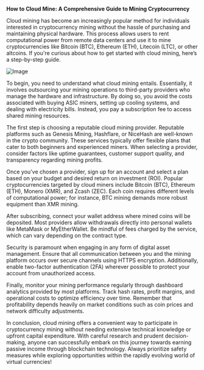 **How to Cloud Mine: A Comprehensive Guide to Mining Cryptocurrency**

Cloud mining has become an increasingly popular method for individuals interested in cryptocurrency mining without the hassle of purchasing and maintaining physical hardware. This process allows users to rent computational power from remote data centers and use it to mine cryptocurrencies like Bitcoin (BTC), Ethereum (ETH), Litecoin (LTC), or other altcoins. If you're curious about how to get started with cloud mining, here’s a step-by-step guide.

![Image](https://github.com/user-attachments/assets/31692037-0104-4703-abd1-696b6a7dd41b)

To begin, you need to understand what cloud mining entails. Essentially, it involves outsourcing your mining operations to third-party providers who manage the hardware and infrastructure. By doing so, you avoid the costs associated with buying ASIC miners, setting up cooling systems, and dealing with electricity bills. Instead, you pay a subscription fee to access shared mining resources.

The first step is choosing a reputable cloud mining provider. Reputable platforms such as Genesis Mining, Hashflare, or NiceHash are well-known in the crypto community. These services typically offer flexible plans that cater to both beginners and experienced miners. When selecting a provider, consider factors like uptime guarantees, customer support quality, and transparency regarding mining profits.

Once you've chosen a provider, sign up for an account and select a plan based on your budget and desired return on investment (ROI). Popular cryptocurrencies targeted by cloud miners include Bitcoin (BTC), Ethereum (ETH), Monero (XMR), and Zcash (ZEC). Each coin requires different levels of computational power; for instance, BTC mining demands more robust equipment than XMR mining.

After subscribing, connect your wallet address where mined coins will be deposited. Most providers allow withdrawals directly into personal wallets like MetaMask or MyEtherWallet. Be mindful of fees charged by the service, which can vary depending on the contract type.

Security is paramount when engaging in any form of digital asset management. Ensure that all communication between you and the mining platform occurs over secure channels using HTTPS encryption. Additionally, enable two-factor authentication (2FA) wherever possible to protect your account from unauthorized access.

Finally, monitor your mining performance regularly through dashboard analytics provided by most platforms. Track hash rates, profit margins, and operational costs to optimize efficiency over time. Remember that profitability depends heavily on market conditions such as coin prices and network difficulty adjustments.

In conclusion, cloud mining offers a convenient way to participate in cryptocurrency mining without needing extensive technical knowledge or upfront capital expenditure. With careful research and prudent decision-making, anyone can successfully embark on this journey towards earning passive income through blockchain technology. Always prioritize safety measures while exploring opportunities within the rapidly evolving world of virtual currencies!